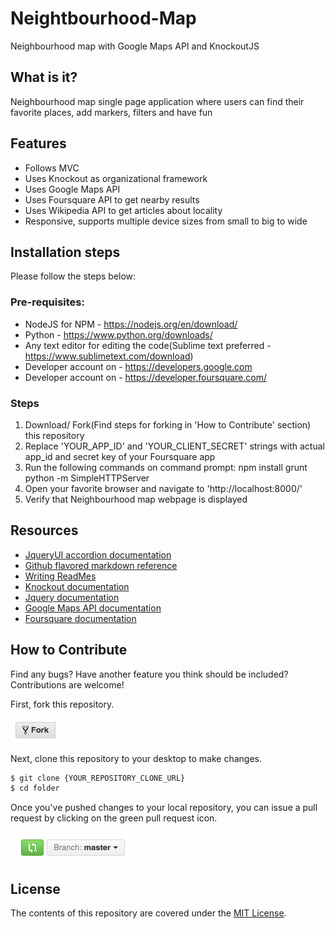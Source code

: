 # Neightbourhood-Map
Neighbourhood map with Google Maps API and KnockoutJS

## What is it?
 Neighbourhood map single page application where users can find their favorite places, add markers, filters and have fun

## Features
 * Follows MVC
 * Uses Knockout as organizational framework
 * Uses Google Maps API
 * Uses Foursquare API to get nearby results
 * Uses Wikipedia API to get articles about locality
 * Responsive, supports multiple device sizes from small to big to wide

## Installation steps
 Please follow the steps below:

### Pre-requisites:
 * NodeJS for NPM - https://nodejs.org/en/download/
 * Python - https://www.python.org/downloads/
 * Any text editor for editing the code(Sublime text preferred - https://www.sublimetext.com/download)
 * Developer account on - https://developers.google.com
 * Developer account on  - https://developer.foursquare.com/

### Steps
 1. Download/ Fork(Find steps for forking in 'How to Contribute' section) this repository
 2. Replace 'YOUR_APP_ID' and 'YOUR_CLIENT_SECRET' strings with actual app_id and secret key of your Foursquare app
 3. Run the following commands on command prompt:
      npm install
      grunt
      python -m SimpleHTTPServer
 4. Open your favorite browser and navigate to 'http://localhost:8000/'
 5. Verify that Neighbourhood map webpage is displayed

## Resources

* [JqueryUI accordion documentation](https://jqueryui.com/accordion/)
* [Github flavored markdown reference](https://help.github.com/categories/writing-on-github/)
* [Writing ReadMes](https://github.com/udacity/ud777-writing-readmes/edit/master/README.md)
* [Knockout documentation](http://knockoutjs.com/documentation/introduction.html)
* [Jquery documentation](https://api.jquery.com/)
* [Google Maps API documentation](https://developers.google.com/maps/documentation/)
* [Foursquare documentation](https://developer.foursquare.com/docs/)

## How to Contribute

Find any bugs? Have another feature you think should be included? Contributions are welcome!

First, fork this repository.

![Fork Icon](fork-icon.png)

Next, clone this repository to your desktop to make changes.

```sh
$ git clone {YOUR_REPOSITORY_CLONE_URL}
$ cd folder
```

Once you've pushed changes to your local repository, you can issue a pull request by clicking on the green pull request icon.

![Pull Request Icon](pull-request-icon.png)

## License

The contents of this repository are covered under the [MIT License](LICENSE).
